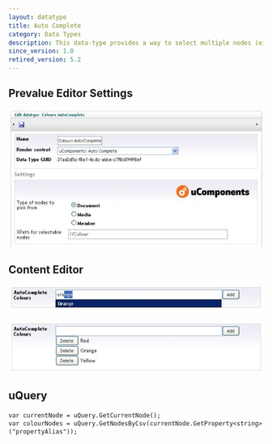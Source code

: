```yaml
---
layout: datatype
title: Auto Complete
category: Data Types
description: This data-type provides a way to select multiple nodes (either Content, Media or Members) using an auto-complete interface.
since_version: 1.0
retired_version: 5.2
---
```


## Prevalue Editor Settings

![Prevalue Editor](PreValueEditor.jpg)

## Content Editor

![Content Editor 1](DataEditor1.jpg)

![Content Editor 2](DataEditor2.jpg)

## uQuery

	var currentNode = uQuery.GetCurrentNode();
	var colourNodes = uQuery.GetNodesByCsv(currentNode.GetProperty<string>("propertyAlias"));
